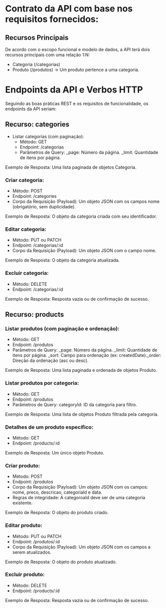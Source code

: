 # Contrato da API com base nos requisitos fornecidos:

## Recursos Principais
De acordo com o escopo funcional e modelo de dados, a API terá dois recursos principais com uma relação 1:N:

- Categoria (/categorias)
- Produto (/produtos) → Um produto pertence a uma categoria.

# Endpoints da API e Verbos HTTP
Seguindo as boas práticas REST e os requisitos de funcionalidade, os endpoints da API seriam:

## Recurso: categories

- Listar categorias (com paginação): 
    - Método: GET
    - Endpoint: /categorias
    - Parâmetros de Query:
        _page: Número da página.
        _limit: Quantidade de itens por página.


Exemplo de Resposta: Uma lista paginada de objetos Categoria.


### Criar categoria: 

- Método: POST
- Endpoint: /categories
- Corpo da Requisição (Payload): Um objeto JSON com os campos nome (obrigatório, sem duplicidade).

Exemplo de Resposta: O objeto da categoria criada com seu identificador.


### Editar categoria: 

- Método: PUT ou PATCH
- Endpoint: /categorias/:id
- Corpo da Requisição (Payload): Um objeto JSON com o campo nome.

Exemplo de Resposta: O objeto da categoria atualizada.


### Excluir categoria: 

- Método: DELETE
- Endpoint: /categorias/:id

Exemplo de Resposta: Resposta vazia ou de confirmação de sucesso.

## Recurso: products

### Listar produtos (com paginação e ordenação): 

- Método: GET
- Endpoint: /produtos
- Parâmetros de Query:
    _page: Número da página.
    _limit: Quantidade de itens por página.
    _sort: Campo para ordenação (ex: createdDate)._order: Direção da ordenação (asc ou desc).


Exemplo de Resposta: Uma lista paginada e ordenada de objetos Produto.


### Listar produtos por categoria: 

- Método: GET
- Endpoint: /produtos
- Parâmetros de Query:
    categoryId: ID da categoria para filtro.

Exemplo de Resposta: Uma lista de objetos Produto filtrada pela categoria.

### Detalhes de um produto específico: 
- Método: GET
- Endpoint: /products/:id

Exemplo de Resposta: Um único objeto Produto.


### Criar produto: 
- Método: POST
- Endpoint: /produtos
- Corpo da Requisição (Payload): Um objeto JSON com os campos: nome, preco, descricao, categoriaId e data.
- Regras de integridade: A categoroaId deve ser de uma categoria existente.

Exemplo de Resposta: O objeto do produto criado.


### Editar produto: 
- Método: PUT ou PATCH
- Endpoint: /produtos/:id
- Corpo da Requisição (Payload): Um objeto JSON com os campos a serem atualizados.

Exemplo de Resposta: O objeto do produto atualizado.


### Excluir produto: 
- Método: DELETE
- Endpoint: /products/:id

Exemplo de Resposta: Resposta vazia ou de confirmação de sucesso.